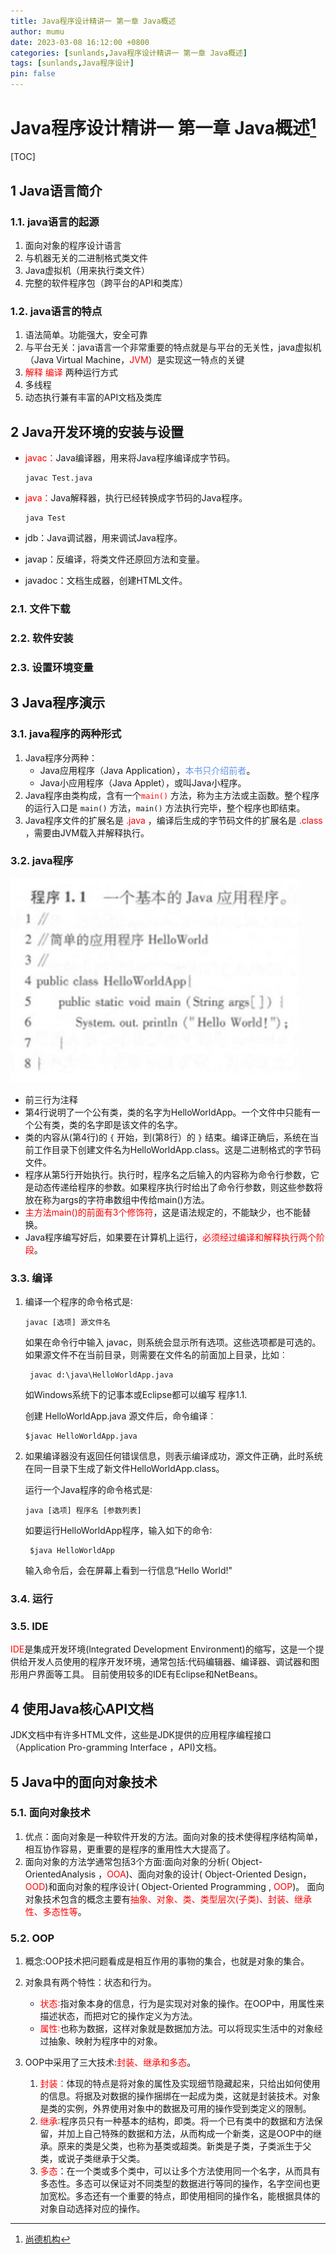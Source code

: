 ```yaml
---
title: Java程序设计精讲一 第一章 Java概述
author: mumu
date: 2023-03-08 16:12:00 +0800
categories: [sunlands,Java程序设计精讲一 第一章 Java概述]
tags: [sunlands,Java程序设计]
pin: false
---
```


# Java程序设计精讲一 第一章 Java概述[^1]

[TOC]

## 1 Java语言简介

### 1.1. java语言的起源

1. 面向对象的程序设计语言
2. 与机器无关的二进制格式类文件
3. Java虚拟机（用来执行类文件）
4. 完整的软件程序包（跨平台的API和类库）

### 1.2. java语言的特点

1. 语法简单。功能强大，安全可靠
2. 与平台无关：java语言一个非常重要的特点就是与平台的无关性，java虚拟机（Java Virtual Machine，<font color='red' style='background-color:' size=''>JVM</font>）是实现这一特点的关键
3. <font color='red' style='background-color:' size=''>解释 编译</font> 两种运行方式
4. 多线程
5. 动态执行兼有丰富的API文档及类库

## 2 Java开发环境的安装与设置

+ <font color='red' style='background-color:' size=''>javac：</font>Java编译器，用来将Java程序编译成字节码。

  ```shell
  javac Test.java
  ```

+ <font color='red' style='background-color:' size=''>java：</font>Java解释器，执行已经转换成字节码的Java程序。

  ```shell
  java Test
  ```

+ jdb：Java调试器，用来调试Java程序。

+ javap：反编译，将类文件还原回方法和变量。

+ javadoc：文档生成器，创建HTML文件。

### 2.1. 文件下载

### 2.2. 软件安装

### 2.3. 设置环境变量

## 3 Java程序演示

### 3.1. java程序的两种形式

1. Java程序分两种：
   + Java应用程序（Java Application），<font color='cornflowerblue' style='background-color:' size=''>本书只介绍前者</font>。
   + Java小应用程序（Java Applet），或叫Java小程序。
2. Java程序由类构成，含有一个<font color='red' style='background-color:' size=''>`main()`</font> 方法，称为主方法或主函数。整个程序的运行入口是 `main()` 方法，`main()` 方法执行完毕，整个程序也即结束。
3. Java程序文件的扩展名是 <font color='red' style='background-color:' size=''>.java</font> ，编译后生成的字节码文件的扩展名是 <font color='red' style='background-color:' size=''>.class</font> ，需要由JVM载入并解释执行。

### 3.2. java程序

![image-20230308174857907](https://raw.githubusercontent.com/sn-mumu/cloud-storage/main/PicGo/202303081748989.png)

+ 前三行为注释
+ 第4行说明了一个公有类，类的名字为HelloWorldApp。一个文件中只能有一个公有类，类的名字即是该文件的名字。
+ 类的内容从(第4行)的 `{` 开始，到(第8行）的 `}` 结束。编译正确后，系统在当前工作目录下创建文件名为HelloWorldApp.class。这是二进制格式的字节码文件。
+ 程序从第5行开始执行。执行时，程序名之后输入的内容称为命令行参数，它是动态传递给程序的参数。如果程序执行时给出了命令行参数，则这些参数将放在称为args的字符串数组中传给main()方法。
+ <font color='red' style='background-color:' size=''>主方法main()的前面有3个修饰符</font>，这是语法规定的，不能缺少，也不能替换。
+ Java程序编写好后，如果要在计算机上运行，<font color='red' style='background-color:' size=''>必须经过编译和解释执行两个阶段</font>。

### 3.3. 编译

1. 编译一个程序的命令格式是∶

   ```shell 
   javac [选项] 源文件名
   ```

   如果在命令行中输入 javac，则系统会显示所有选项。这些选项都是可选的。如果源文件不在当前目录，则需要在文件名的前面加上目录，比如︰
   ```shell
    javac d:\java\HelloWorldApp.java
   ```

   如Windows系统下的记事本或Eclipse都可以编写 程序1.1. 

   创建 HelloWorldApp.java 源文件后，命令编译︰

   ```shell
   $javac HelloWorldApp.java
   ```

2. 如果编译器没有返回任何错误信息，则表示编译成功，源文件正确，此时系统在同一目录下生成了新文件HelloWorldApp.class。

   运行一个Java程序的命令格式是∶

   ```shell
   java [选项] 程序名 [参数列表]
   ```

   如要运行HelloWorldApp程序，输入如下的命令∶

   ```shell
    $java HelloWorldApp
   ```

   输入命令后，会在屏幕上看到一行信息“Hello World!"

### 3.4. 运行

### 3.5. IDE

<font color='red' style='background-color:' size=''>IDE</font>是集成开发环境(lntegrated Development Environment)的缩写，这是一个提供给开发人员使用的程序开发环境，通常包括:代码编辑器、编译器、调试器和图形用户界面等工具。
目前使用较多的IDE有Eclipse和NetBeans。

## 4 使用Java核心API文档

JDK文档中有许多HTML文件，这些是JDK提供的应用程序编程接口（Application Pro-gramming Interface ，API)文档。

## 5 Java中的面向对象技术

### 5.1. 面向对象技术

1. 优点：面向对象是一种软件开发的方法。面向对象的技术使得程序结构简单，相互协作容易，更重要的是程序的重用性大大提高了。
2. 面向对象的方法学通常包括3个方面:面向对象的分析( Object-OrientedAnalysis ，<font color='red' style='background-color:' size=''>OOA</font>)、面向对象的设计( Object-Oriented Design，<font color='red' style='background-color:' size=''>OOD</font>)和面向对象的程序设计( Object-Oriented Programming , <font color='red' style='background-color:' size=''>OOP</font>)。
   面向对象技术包含的概念主要有<font color='red' style='background-color:' size=''>抽象、对象、类、类型层次(子类)、封装、继承性、多态性等</font>。

### 5.2. OOP

1. 概念:OOP技术把问题看成是相互作用的事物的集合，也就是对象的集合。

2. 对象具有两个特性：状态和行为。
   + <font color='red' style='background-color:' size=''>状态∶</font>指对象本身的信息，行为是实现对对象的操作。在OOP中，用属性来描述状态，而把对它的操作定义为方法。
   + <font color='red' style='background-color:' size=''>属性∶</font>也称为数据，这样对象就是数据加方法。可以将现实生活中的对象经过抽象、映射为程序中的对象。
   
3. OOP中采用了三大技术:<font color='red' style='background-color:' size=''>封装、继承和多态</font>。
   1. <font color='red' style='background-color:' size=''>封装</font>︰体现的特点是将对象的属性及实现细节隐藏起来，只给出如何使用的信息。将据及对数据的操作捆绑在一起成为类，这就是封装技术。对象是类的实例，外界使用对象中的数据及可用的操作受到类定义的限制。
   2. <font color='red' style='background-color:' size=''>继承</font>∶程序员只有一种基本的结构，即类。将一个已有类中的数据和方法保留，并加上自己特殊的数据和方法，从而构成一个新类，这是OOP中的继承。原来的类是父类，也称为基类或超类。新类是子类，子类派生于父类，或说子类继承于父类。
   3. <font color='red' style='background-color:' size=''>多态</font>：在一个类或多个类中，可以让多个方法使用同一个名字，从而具有多态性。多态可以保证对不同类型的数据进行等同的操作，名字空间也更加宽松。多态还有一个重要的特点，即使用相同的操作名，能根据具体的对象自动选择对应的操作。
   
   

[^1]: [尚德机构](https://xt.shuhanfenglin.com/)